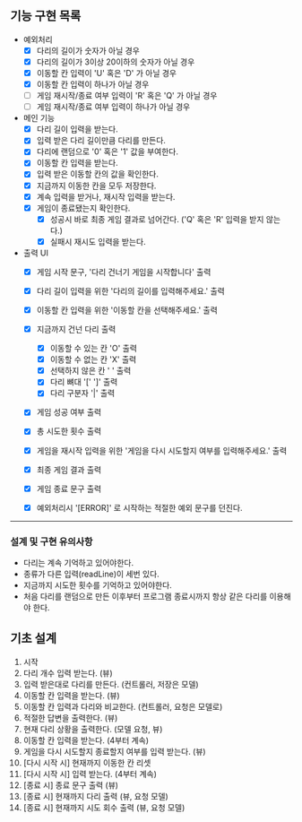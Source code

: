 ## 기능 구현 목록

- 예외처리
	* [x] 다리의 길이가 숫자가 아닐 경우
	* [x] 다리의 길이가 3이상 20이하의 숫자가 아닐 경우
	* [x] 이동할 칸 입력이 'U' 혹은 'D' 가 아닐 경우
	* [x] 이동할 칸 입력이 하나가 아닐 경우
	* [ ] 게임 재시작/종료 여부 입력이 'R' 혹은 'Q' 가 아닐 경우
	* [ ] 게임 재시작/종료 여부 입력이 하나가 아닐 경우

- 메인 기능
	* [x] 다리 길이 입력을 받는다.
	* [x] 입력 받은 다리 길이만큼 다리를 만든다.
	* [x] 다리에 랜덤으로 '0' 혹은 '1' 값을 부여한다.
	* [x] 이동할 칸 입력을 받는다.
	* [x] 입력 받은 이동할 칸의 값을 확인한다.
	* [x] 지금까지 이동한 칸을 모두 저장한다.
	* [x] 계속 입력을 받거나, 재시작 입력을 받는다.
	* [x] 게임이 종료됐는지 확인한다.
		* [x] 성공시 바로 최종 게임 결과로 넘어간다. ('Q' 혹은 'R' 입력을 받지 않는다.)
		* [x] 실패시 재시도 입력을 받는다.

- 출력 UI
	* [x] 게임 시작 문구, '다리 건너기 게임을 시작합니다' 출력
	* [x] 다리 길이 입력을 위한 '다리의 길이를 입력해주세요.' 출력
	* [x] 이동할 칸 입력을 위한 '이동할 칸을 선택해주세요.' 출력
	* [x] 지금까지 건넌 다리 출력
		* [x] 이동할 수 있는 칸 'O' 출력
		* [x] 이동할 수 없는 칸 'X' 출력
		* [x] 선택하지 않은 칸 ' ' 출력
		* [x] 다리 뼈대 '[' ']' 출력
		* [x] 다리 구분자 '|' 출력
	* [x] 게임 성공 여부 출력
	* [x] 총 시도한 횟수 출력
	* [x] 게임을 재시작 입력을 위한 '게임을 다시 시도할지 여부를 입력해주세요.' 출력
	* [x] 최종 게임 결과 출력
	* [x] 게임 종료 문구 출력
	* [x] 예외처리시 '[ERROR]' 로 시작하는 적절한 예외 문구를 던진다.


---

### 설계 및 구현 유의사항

- 다리는 계속 기억하고 있어야한다.
- 종류가 다른 입력(readLine)이 세번 있다.
- 지금까지 시도한 횟수를 기억하고 있어야한다.
- 처음 다리를 랜덤으로 만든 이후부터 프로그램 종료시까지 항상 같은 다리를 이용해야 한다.


## 기초 설계
1. 시작
2. 다리 개수 입력 받는다. (뷰)
3. 입력 받은대로 다리를 만든다. (컨트롤러, 저장은 모델)
4. 이동할 칸 입력을 받는다. (뷰)
5. 이동할 칸 입력과 다리와 비교한다. (컨트롤러, 요청은 모델로)
6. 적절한 답변을 출력한다. (뷰)
7. 현재 다리 상황을 출력한다. (모델 요청, 뷰)
8. 이동할 칸 입력을 받는다. (4부터 계속)
8. 게임을 다시 시도할지 종료할지 여부를 입력 받는다. (뷰)
9. [다시 시작 시] 현재까지 이동한 칸 리셋
10. [다시 시작 시] 입력 받는다. (4부터 계속)
9. [종료 시] 종료 문구 출력 (뷰)
10. [종료 시] 현재까지 다리 출력 (뷰, 요청 모델)
11. [종료 시] 현재까지 시도 회수 출력 (뷰, 요청 모델)
